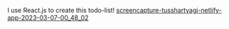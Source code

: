 I use React.js to create this todo-list!
[screencapture-tusshartyagi-netlify-app-2023-03-07-00_48_02](https://user-images.githubusercontent.com/62403836/223208792-a6b1a05c-bf0a-49fc-b03a-3673765a7128.png)
